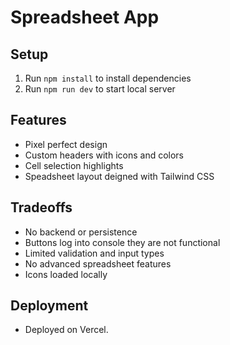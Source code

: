 # Spreadsheet App

## Setup
 
1. Run `npm install` to install dependencies  
2. Run `npm run dev` to start local server

## Features

- Pixel perfect design
- Custom headers with icons and colors  
- Cell selection highlights  
- Speadsheet layout deigned with Tailwind CSS  

## Tradeoffs

- No backend or persistence
- Buttons log into console they are not functional
- Limited validation and input types  
- No advanced spreadsheet features
- Icons loaded locally

## Deployment

- Deployed on Vercel.